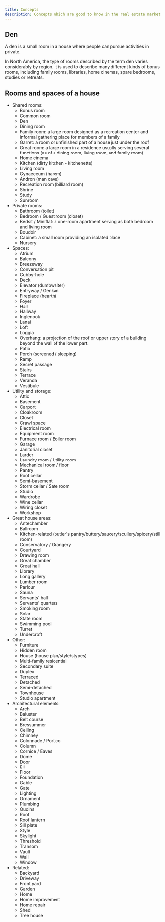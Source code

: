 ```yaml
---
title: Concepts
description: Concepts which are good to know in the real estate market
---
```


## Den

A den is a small room in a house where people can pursue activities in private.

In North America, the type of rooms described by the term den varies considerably by region.
It is used to describe many different kinds of bonus rooms, including family rooms, libraries, home cinemas, spare bedrooms,
studies or retreats.

## Rooms and spaces of a house

- Shared rooms:
  - Bonus room
  - Common room
  - Den
  - Dining room
  - Family room: a large room designed as a recreation center and informal gathering place for members of a family
  - Garret: a room or unfinished part of a house just under the roof
  - Great room: a large room in a residence usually serving several functions (as of a dining room, living room, and family room)
  - Home cinema
  - Kitchen (dirty kitchen - kitchenette)
  - Living room
  - Gynaeceum (harem)
  - Andron (man cave)
  - Recreation room (billiard room)
  - Shrine
  - Study
  - Sunroom
- Private rooms:
  - Bathroom (toilet)
  - Bedroom / Guest room (closet)
  - Bedsit / Miniflat: a one-room apartment serving as both bedroom and living room
  - Boudoir
  - Cabinet: a small room providing an isolated place
  - Nursery
- Spaces:
  - Atrium
  - Balcony
  - Breezeway
  - Conversation pit
  - Cubby-hole
  - Deck
  - Elevator (dumbwaiter)
  - Entryway / Genkan
  - Fireplace (hearth)
  - Foyer
  - Hall
  - Hallway
  - Inglenook
  - Lanai
  - Loft
  - Loggia
  - Overhang: a projection of the roof or upper story of a building beyond the wall of the lower part.
  - Patio
  - Porch (screened / sleeping)
  - Ramp
  - Secret passage
  - Stairs
  - Terrace
  - Veranda
  - Vestibule
- Utility and storage:
  - Attic
  - Basement
  - Carport
  - Cloakroom
  - Closet
  - Crawl space
  - Electrical room
  - Equipment room
  - Furnace room / Boiler room
  - Garage
  - Janitorial closet
  - Larder
  - Laundry room / Utility room
  - Mechanical room / floor
  - Pantry
  - Root cellar
  - Semi-basement
  - Storm cellar / Safe room
  - Studio
  - Wardrobe
  - Wine cellar
  - Wiring closet
  - Workshop
- Great house areas:
  - Antechamber
  - Ballroom
  - Kitchen-related (butler's pantry/buttery/saucery/scullery/spicery/still room)
  - Conservatory / Orangery
  - Courtyard
  - Drawing room
  - Great chamber
  - Great hall
  - Library
  - Long gallery
  - Lumber room
  - Parlour
  - Sauna
  - Servants' hall
  - Servants' quarters
  - Smoking room
  - Solar
  - State room
  - Swimming pool
  - Turret
  - Undercroft
- Other:
  - Furniture
  - Hidden room
  - House (house plan/style/stypes)
  - Multi-family residential
  - Secondary suite
  - Duplex
  - Terraced
  - Detached
  - Semi-detached
  - Townhouse
  - Studio apartment
- Architectural elements:
  - Arch
  - Baluster
  - Belt course
  - Bressummer
  - Ceiling
  - Chimney
  - Colonnade / Portico
  - Column
  - Cornice / Eaves
  - Dome
  - Door
  - Ell
  - Floor
  - Foundation
  - Gable
  - Gate
  - Lighting
  - Ornament
  - Plumbing
  - Quoins
  - Roof
  - Roof lantern
  - Sill plate
  - Style
  - Skylight
  - Threshold
  - Transom
  - Vault
  - Wall
  - Window
- Related:
  - Backyard
  - Driveway
  - Front yard
  - Garden
  - Home
  - Home improvement
  - Home repair
  - Shed
  - Tree house
